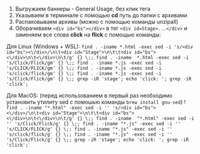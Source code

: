 1) Выгружаем баннеры -  General Usage, без клик тега 
2) Указываем в терминале с помощью **cd** путь до папки с архивами 
3) Распаковываем архивы (можно с помощью команды unzipall)
4) Оборачиваем `<div id="bs"></div>` в тег `<div id=Stage>...</div>`  и заменяем все слова **click** на **flick** c помощью команды: 

Для Linux (Windows + WSL): 
```find . -iname *.html -exec sed -i 's/<div id="bs"><\/div>/\n\t<div id="Stage">\n\t\t<div id="bs"><\/div>\n\t<\/div>\n\t/g' {} \;; find . -iname  *.html -exec sed -i 's/Click/Flick/gm' {} \;; find . -iname *.js -exec sed -i 's/CLICK/FLICK/gm' {} \;; find . -iname *.js -exec sed -i 's/click/flick/gm' {} \;; find . -iname *.js -exec sed -i 's/Click/Flick/gm' {} \;; grep -iR 'stage'; echo 'click: '; grep -iR 'click';```

Для MacOS: (перед использованием в первый раз необходимо установить утилиту sed с помошью команды ```brew install gnu-sed```) !
```find . -iname "*.html" -exec sed -i '' 's/<div id="bs"><\/div>/\n\t<div id="Stage">\n\t\t<div id="bs"><\/div>\n\t<\/div>\n\t/g' {} \;; find . -iname  "*.html" -exec sed -i '' 's/Click/Flick/g' {} \;; find . -iname "*.js" -exec sed -i '' 's/CLICK/FLICK/g' {} \;; find . -iname "*.js" -exec sed -i '' 's/click/flick/g' {} \;; find . -iname "*.js" -exec sed -i '' 's/Click/Flick/g' {} \;; grep -iR 'stage'; echo 'click: '; grep -iR 'click';```
